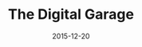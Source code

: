 ---
layout: site
title: "The Digital Garage"
date: 2015-12-20
categories: [google]
version: 1.5.9
major: 1
minor: 5
patch: 9
slug: the-digital-garage
link: https://digitalgarage.withgoogle.com/
submitter: johannes-weber
permalink: /sites/:slug
---